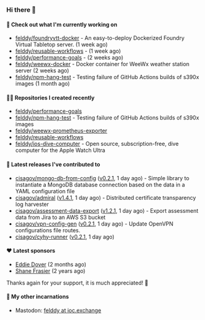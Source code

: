 ### Hi there 👋

#### 👷 Check out what I'm currently working on

- [felddy/foundryvtt-docker](https://github.com/felddy/foundryvtt-docker) - An easy-to-deploy Dockerized Foundry Virtual Tabletop server. (1 week ago)
- [felddy/reusable-workflows](https://github.com/felddy/reusable-workflows) -  (1 week ago)
- [felddy/performance-goals](https://github.com/felddy/performance-goals) -  (2 weeks ago)
- [felddy/weewx-docker](https://github.com/felddy/weewx-docker) - Docker container for WeeWx weather station server (2 weeks ago)
- [felddy/npm-hang-test](https://github.com/felddy/npm-hang-test) - Testing failure of GitHub Actions builds of s390x images (1 month ago)

#### 👨‍💻 Repositories I created recently

- [felddy/performance-goals](https://github.com/felddy/performance-goals)
- [felddy/npm-hang-test](https://github.com/felddy/npm-hang-test) - Testing failure of GitHub Actions builds of s390x images
- [felddy/weewx-prometheus-exporter](https://github.com/felddy/weewx-prometheus-exporter)
- [felddy/reusable-workflows](https://github.com/felddy/reusable-workflows)
- [felddy/ios-dive-computer](https://github.com/felddy/ios-dive-computer) - Open source, subscription-free, dive computer for the Apple Watch Ultra

#### 🚀 Latest releases I've contributed to

- [cisagov/mongo-db-from-config](https://github.com/cisagov/mongo-db-from-config) ([v0.2.1](https://github.com/cisagov/mongo-db-from-config/releases/tag/v0.2.1), 1 day ago) - Simple library to instantiate a MongoDB database connection based on the data in a YAML configuration file
- [cisagov/admiral](https://github.com/cisagov/admiral) ([v1.4.1](https://github.com/cisagov/admiral/releases/tag/v1.4.1), 1 day ago) - Distributed certificate transparency log harvester
- [cisagov/assessment-data-export](https://github.com/cisagov/assessment-data-export) ([v1.2.1](https://github.com/cisagov/assessment-data-export/releases/tag/v1.2.1), 1 day ago) - Export assessment data from Jira to an AWS S3 bucket
- [cisagov/vpn-config-gen](https://github.com/cisagov/vpn-config-gen) ([v0.2.1](https://github.com/cisagov/vpn-config-gen/releases/tag/v0.2.1), 1 day ago) - Update OpenVPN configurations file routes.
- [cisagov/cyhy-runner](https://github.com/cisagov/cyhy-runner) ([v0.2.1](https://github.com/cisagov/cyhy-runner/releases/tag/v0.2.1), 1 day ago)

#### ❤️ Latest sponsors
- [Eddie Dover](https://github.com/EddieDover) (2 months ago)
- [Shane Frasier](https://github.com/jsf9k) (2 years ago)

Thanks again for your support, it is much appreciated! 🙏

#### 🐋 My other incarnations
- Mastodon: <a rel="me" href="https://ioc.exchange/@felddy">felddy at ioc.exchange</a>
